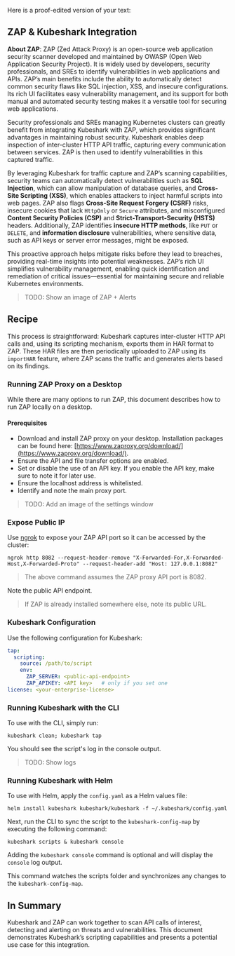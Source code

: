 Here is a proof-edited version of your text:
## ZAP & Kubeshark Integration

**About ZAP**: ZAP (Zed Attack Proxy) is an open-source web application security scanner developed and maintained by OWASP (Open Web Application Security Project). It is widely used by developers, security professionals, and SREs to identify vulnerabilities in web applications and APIs. ZAP’s main benefits include the ability to automatically detect common security flaws like SQL injection, XSS, and insecure configurations. Its rich UI facilitates easy vulnerability management, and its support for both manual and automated security testing makes it a versatile tool for securing web applications.

Security professionals and SREs managing Kubernetes clusters can greatly benefit from integrating Kubeshark with ZAP, which provides significant advantages in maintaining robust security. Kubeshark enables deep inspection of inter-cluster HTTP API traffic, capturing every communication between services. ZAP is then used to identify vulnerabilities in this captured traffic.

By leveraging Kubeshark for traffic capture and ZAP’s scanning capabilities, security teams can automatically detect vulnerabilities such as **SQL Injection**, which can allow manipulation of database queries, and **Cross-Site Scripting (XSS)**, which enables attackers to inject harmful scripts into web pages. ZAP also flags **Cross-Site Request Forgery (CSRF)** risks, insecure cookies that lack `HttpOnly` or `Secure` attributes, and misconfigured **Content Security Policies (CSP)** and **Strict-Transport-Security (HSTS)** headers. Additionally, ZAP identifies **insecure HTTP methods**, like `PUT` or `DELETE`, and **information disclosure** vulnerabilities, where sensitive data, such as API keys or server error messages, might be exposed.

This proactive approach helps mitigate risks before they lead to breaches, providing real-time insights into potential weaknesses. ZAP’s rich UI simplifies vulnerability management, enabling quick identification and remediation of critical issues—essential for maintaining secure and reliable Kubernetes environments.

> TODO: Show an image of ZAP + Alerts

## Recipe

This process is straightforward: Kubeshark captures inter-cluster HTTP API calls and, using its scripting mechanism, exports them in HAR format to ZAP. These HAR files are then periodically uploaded to ZAP using its `importHAR` feature, where ZAP scans the traffic and generates alerts based on its findings.

### Running ZAP Proxy on a Desktop

While there are many options to run ZAP, this document describes how to run ZAP locally on a desktop.

#### Prerequisites

- Download and install ZAP proxy on your desktop. Installation packages can be found here: [https://www.zaproxy.org/download/](https://www.zaproxy.org/download/).
- Ensure the API and file transfer options are enabled.
- Set or disable the use of an API key. If you enable the API key, make sure to note it for later use.
- Ensure the localhost address is whitelisted.
- Identify and note the main proxy port.

> TODO: Add an image of the settings window

### Expose Public IP

Use [ngrok](https://ngrok.com/) to expose your ZAP API port so it can be accessed by the cluster:

```shell
ngrok http 8082 --request-header-remove "X-Forwarded-For,X-Forwarded-Host,X-Forwarded-Proto" --request-header-add "Host: 127.0.0.1:8082"
```

> The above command assumes the ZAP proxy API port is 8082.

Note the public API endpoint.

> If ZAP is already installed somewhere else, note its public URL.

### Kubeshark Configuration

Use the following configuration for Kubeshark:

```yaml
tap:
  scripting:
    source: /path/to/script
    env:
      ZAP_SERVER: <public-api-endpoint>
      ZAP_APIKEY: <API key>   # only if you set one
license: <your-enterprise-license>
```

### Running Kubeshark with the CLI

To use with the CLI, simply run:

```shell
kubeshark clean; kubeshark tap
```

You should see the script's log in the console output.

> TODO: Show logs

### Running Kubeshark with Helm

To use with Helm, apply the `config.yaml` as a Helm values file:

```shell
helm install kubeshark kubeshark/kubeshark -f ~/.kubeshark/config.yaml
```

Next, run the CLI to sync the script to the `kubeshark-config-map` by executing the following command:

```shell
kubeshark scripts & kubeshark console
```

Adding the `kubeshark console` command is optional and will display the `console` log output.

This command watches the scripts folder and synchronizes any changes to the `kubeshark-config-map`.

## In Summary

Kubeshark and ZAP can work together to scan API calls of interest, detecting and alerting on threats and vulnerabilities. This document demonstrates Kubeshark’s scripting capabilities and presents a potential use case for this integration.
